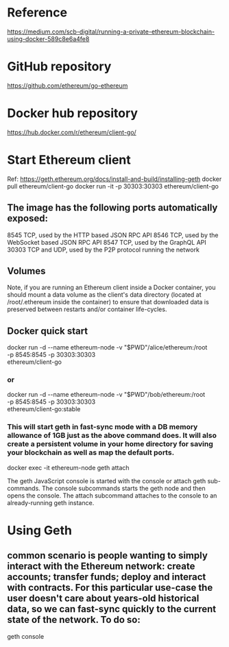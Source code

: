 # Reference
https://medium.com/scb-digital/running-a-private-ethereum-blockchain-using-docker-589c8e6a4fe8





# GitHub repository
https://github.com/ethereum/go-ethereum


# Docker hub repository
https://hub.docker.com/r/ethereum/client-go/


# Start Ethereum client
Ref: https://geth.ethereum.org/docs/install-and-build/installing-geth
docker pull ethereum/client-go
docker run -it -p 30303:30303 ethereum/client-go

## The image has the following ports automatically exposed:
8545 TCP, used by the HTTP based JSON RPC API
8546 TCP, used by the WebSocket based JSON RPC API
8547 TCP, used by the GraphQL API
30303 TCP and UDP, used by the P2P protocol running the network

## Volumes
Note, if you are running an Ethereum client inside a Docker container, you should mount a data volume as the client's data directory (located at /root/.ethereum inside the container) to ensure that downloaded data is preserved between restarts and/or container life-cycles.

## Docker quick start
docker run -d --name ethereum-node -v "$PWD"/alice/ethereum:/root \
           -p 8545:8545 -p 30303:30303 \
           ethereum/client-go
### or
docker run -d --name ethereum-node -v "$PWD"/bob/ethereum:/root \
           -p 8545:8545 -p 30303:30303 \
           ethereum/client-go:stable
### This will start geth in fast-sync mode with a DB memory allowance of 1GB just as the above command does. It will also create a persistent volume in your home directory for saving your blockchain as well as map the default ports.

docker exec -it ethereum-node geth attach

The geth JavaScript console is started with the console or attach geth sub-commands. The console subcommands starts the geth node and then opens the console. The attach subcommand attaches to the console to an already-running geth instance.

# Using Geth
## common scenario is people wanting to simply interact with the Ethereum network: create accounts; transfer funds; deploy and interact with contracts. For this particular use-case the user doesn't care about years-old historical data, so we can fast-sync quickly to the current state of the network. To do so:
geth console

          